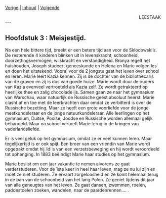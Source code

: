 [Vorige](hfst02_sombere_dagen.md) | [Inhoud](inhoudsopgave.md) | [Volgende](hfst04_roeping.md)

<div style="text-align: right">LEESTAAK</div>
---

## Hoofdstuk 3 :  Meisjestijd.

Na een hele bittere tijd, breekt er een betere tijd aan voor de Sklodowski’s. De resterende 4 kinderen blinken uit in levenskracht, schoonheid, doorzettingsvermogen, wilskracht en verstandigheid. Bronya regelt het huishouden, Joseph studeert geneeskunde en Helena en Marie volgen les en doen het uitstekend. Vooral voor de 2 jongste gaat het leven over school en leren. Marie leert Kazia kennen. Zij is de dochter van de bibliothecaris van de graven en zij is dus van goede huize. Marie wordt door de ouders van Kazia evenveel vertroeteld als Kazia zelf. Ze wordt getrakteerd op heerlijke thee en zalig chocolade ijs. Samen gaan ze naar het gymnasium van Warschau, waar natuurlijk de Russische geest absoluut heerst. Marie clasht af en toe met de leerkrachten daar omdat ze verbitterd is over de Russische bezetting. Maar ze heeft een grote voorliefde voor de jonge meetkundeleraar en de jonge natuurkundeleraar. Alle leerlingen op het gymnasium, Duitse, Poolse, Joodse en Russische worden allemaal gelijk behandeld. Maar na school vertoeft Marie terug in de kringen van vaderlandsliefde.

Er is veel geluk op het gymnasium, omdat ze er veel kunnen leren. Maar tegelijkertijd is er ook spijt. Een broer van een vriendin van Marie wordt opgepakt omdat hij lid is van een verzetsbeweging en hij wordt veroordeeld tot ophanging. In 1883 beëindigt Marie haar studies op het gymnasium.

Marie beslist om een jaar vakantie te nemen alvorens ze gaat verderstuderen. Voor de 1ste keer in heel haar leven, mag ze nu lui zijn en moet ze niet studeren. Ze ervaart zorgeloosheid en ze komt helemaal terug in de ban van de schoonheid van het lang Polen. Ze geniet tijdens dit jaar van alle geneugtes van het leven. Ze gaat dansen, zwemmen, roeien, paddestoelen zoeken, wandelen, naar de paardenrennen…. .
